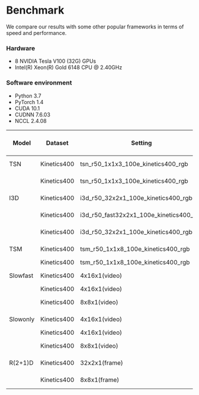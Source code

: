 # Benchmark

We compare our results with some other popular frameworks in terms of speed and performance.

### Hardware

- 8 NVIDIA Tesla V100 (32G) GPUs
- Intel(R) Xeon(R) Gold 6148 CPU @ 2.40GHz

### Software environment

- Python 3.7
- PyTorch 1.4
- CUDA 10.1
- CUDNN 7.6.03
- NCCL 2.4.08

| Model      | Dataset     | Setting  | Framework     | Iter time | Memory | ckpt & log |
| ---------- | ----------- | -------- | ------------- | --------- | ------ | ---------- |
| TSN        | Kinetics400 | tsn_r50_1x1x3_100e_kinetics400_rgb | mmaction-lite |0.2966(0.0030)|8339|            |
|            | Kinetics400 | tsn_r50_1x1x3_100e_kinetics400_rgb | open-mmaction |0.3659(0.0102)|8245|            |
| I3D        | Kinetics400 | i3d_r50_32x2x1_100e_kinetics400_rgb| mmaction-lite |0.4528(0.1458)|5169|            |
|            | Kinetics400 | i3d_r50_fast32x2x1_100e_kinetics400_rgb| mmaction-lite |0.3886(0.3733)|5169|            |
|            | Kinetics400 | i3d_r50_32x2x1_100e_kinetics400_rgb| open-mmaction |0.3659(0.0102)|5065|            |
| TSM        | Kinetics400 | tsm_r50_1x1x8_100e_kinetics400_rgb | mmaction-lite |0.3052(0.0095)|7077|            |
|            | Kinetics400 | tsm_r50_1x1x8_100e_kinetics400_rgb | HAN           |0.3843(0.0143)|9337|            |
| Slowfast   | Kinetics400 | 4x16x1(video) | mmaction-lite |           |        |            |
|            | Kinetics400 | 4x16x1(video) | PySlowfast    |           |        |            |
|            | Kinetics400 | 8x8x1(video) | mmaction-lite |           |        |            |
| Slowonly   | Kinetics400 | 4x16x1(video) | mmaction-lite |           |        |            |
|            | Kinetics400 | 4x16x1(video)| PySlowfast    |           |        |            |
|            | Kinetics400 | 8x8x1(video) | mmaction-lite |           |        |            |
| R(2+1)D    | Kinetics400 | 32x2x1(frame) | mmaction-lite |           |        |            |
|            | Kinetics400 | 8x8x1(frame) | mmaction-lite |           |        |            |
